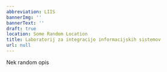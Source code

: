 ```yaml
---
abbreviation: LIIS
bannerImg: ''
bannerText: ''
draft: true
location: Some Random Location
title: Laboratorij za integracijo informacijskih sistemov
url: null
---
```


Nek random opis